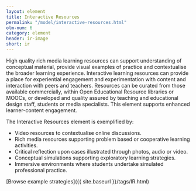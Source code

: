 ```yaml
---
layout: element
title: Interactive Resources
permalink: "/model/interactive-resources.html"
olm-num: 6
category: element
header: ir-image
short: ir
---
```


High quality rich media learning resources can support understanding of conceptual material, provide visual examples of practice and contextualise the broader learning experience. Interactive learning resources can provide a place for experiential engagement and experimentation with content and interaction with peers and teachers. Resources can be curated from those available commercially, within Open Educational Resource libraries or MOOCs, or developed and quality assured by teaching and educational design staff, students or media specialists. This element supports enhanced learner-content engagement.

The Interactive Resources element is exemplified by:

- Video resources to contextualise online discussions.
- Rich media resources supporting problem based or cooperative learning activities.
- Critical reflection upon cases illustrated through photos, audio or video.
- Conceptual simulations supporting exploratory learning strategies.
- Immersive environments where students undertake simulated professional practice.

[Browse example strategies]({{ site.baseurl }}/tags/IR.html)